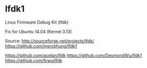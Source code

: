 # lfdk1
Linux Firmware Debug Kit (lfdk)

Fix for Ubuntu 14.04 (Kernel 3.13)


Source:
http://sourceforge.net/projects/lfdk/
https://github.com/merckhung/lfdk1

https://github.com/acelan/lfdk
https://github.com/DesmondWu/lfdk1
https://github.com/fcwu/lfdk

